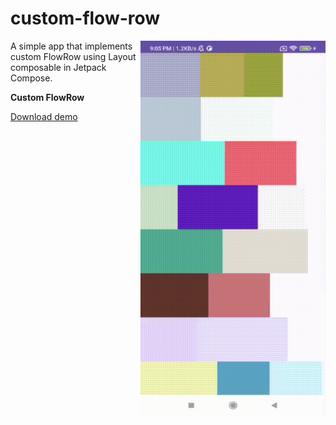 # custom-flow-row

<img align="right" width="296" height="600"  src="https://github.com/raheemadamboev/custom-flow-row/blob/master/banner.gif" />

A simple app that implements custom FlowRow using Layout composable in Jetpack Compose.

**Custom FlowRow**

<a href="https://github.com/raheemadamboev/custom-flow-row/blob/master/app-debug.apk">Download demo</a>
